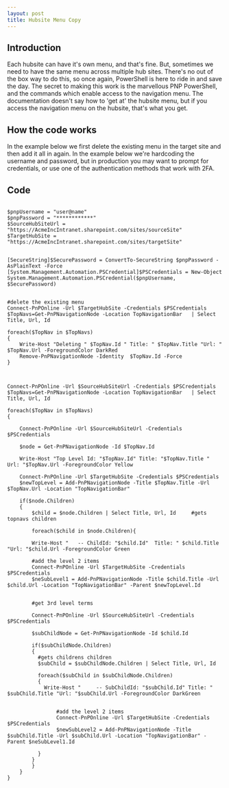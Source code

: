 ```yaml
---
layout: post
title: Hubsite Menu Copy
---
```


## Introduction

Each hubsite can have it's own menu, and that's fine. But, sometimes we need to have the same menu across multiple hub sites. There's no out of the box way to do this, so once again, PowerShell is here to ride in and save the day. 
The secret to making this work is the marvellous PNP PowerShell, and the commands which enable access to the navigation menu. The documentation doesn't say how to 'get at' the hubsite menu, but if you access the navigation menu on the hubsite, that's what you get.

## How the code works

In the example below we first delete the existing menu in the target site and then add it all in again. In the example below we're hardcoding the username and password, but in production you may want to prompt for credentials, or use one of the authentication methods that work with 2FA.

## Code

```

$pnpUsername = "user@name"
$pnpPassword = "************"
$SourceHubSiteUrl = "https://AcmeIncIntranet.sharepoint.com/sites/sourceSite"
$TargetHubSite = "https://AcmeIncIntranet.sharepoint.com/sites/targetSite"


[SecureString]$SecurePassword = ConvertTo-SecureString $pnpPassword -AsPlainText -Force
[System.Management.Automation.PSCredential]$PSCredentials = New-Object System.Management.Automation.PSCredential($pnpUsername, $SecurePassword)


#delete the existing menu
Connect-PnPOnline -Url $TargetHubSite -Credentials $PSCredentials
$TopNavs=Get-PnPNavigationNode -Location TopNavigationBar   | Select Title, Url, Id

foreach($TopNav in $TopNavs)
{
    Write-Host "Deleting " $TopNav.Id " Title: " $TopNav.Title "Url: " $TopNav.Url -ForegroundColor DarkRed
    Remove-PnPNavigationNode -Identity  $TopNav.Id -Force
}



Connect-PnPOnline -Url $SourceHubSiteUrl -Credentials $PSCredentials
$TopNavs=Get-PnPNavigationNode -Location TopNavigationBar   | Select Title, Url, Id

foreach($TopNav in $TopNavs)
{

    Connect-PnPOnline -Url $SourceHubSiteUrl -Credentials $PSCredentials

    $node = Get-PnPNavigationNode -Id $TopNav.Id 

    Write-Host "Top Level Id: "$TopNav.Id" Title: "$TopNav.Title " Url: "$TopNav.Url -ForegroundColor Yellow
  
    Connect-PnPOnline -Url $TargetHubSite -Credentials $PSCredentials
    $newTopLevel = Add-PnPNavigationNode -Title $TopNav.Title -Url $TopNav.Url -Location "TopNavigationBar"

    if($node.Children)
    {
        $child = $node.Children | Select Title, Url, Id     #gets topnavs children

        foreach($child in $node.Children){

        Write-Host "   -- ChildId: "$child.Id"  Title: " $child.Title "Url: "$child.Url -ForegroundColor Green

        #add the level 2 items
        Connect-PnPOnline -Url $TargetHubSite -Credentials $PSCredentials
        $neSubLevel1 = Add-PnPNavigationNode -Title $child.Title -Url $child.Url -Location "TopNavigationBar" -Parent $newTopLevel.Id


        #get 3rd level terms

        Connect-PnPOnline -Url $SourceHubSiteUrl -Credentials $PSCredentials

        $subChildNode = Get-PnPNavigationNode -Id $child.Id 

        if($subChildNode.Children)
        {
          #gets childrens children
          $subChild = $subChildNode.Children | Select Title, Url, Id   

          foreach($subChild in $subChildNode.Children)
          {
            Write-Host "     -- SubChildId: "$subChild.Id" Title: " $subChild.Title "Url: "$subChild.Url -ForegroundColor DarkGreen


                #add the level 2 items
                Connect-PnPOnline -Url $TargetHubSite -Credentials $PSCredentials
                $newSubLevel2 = Add-PnPNavigationNode -Title $subChild.Title -Url $subChild.Url -Location "TopNavigationBar" -Parent $neSubLevel1.Id

          }
        }
        }
    }
}